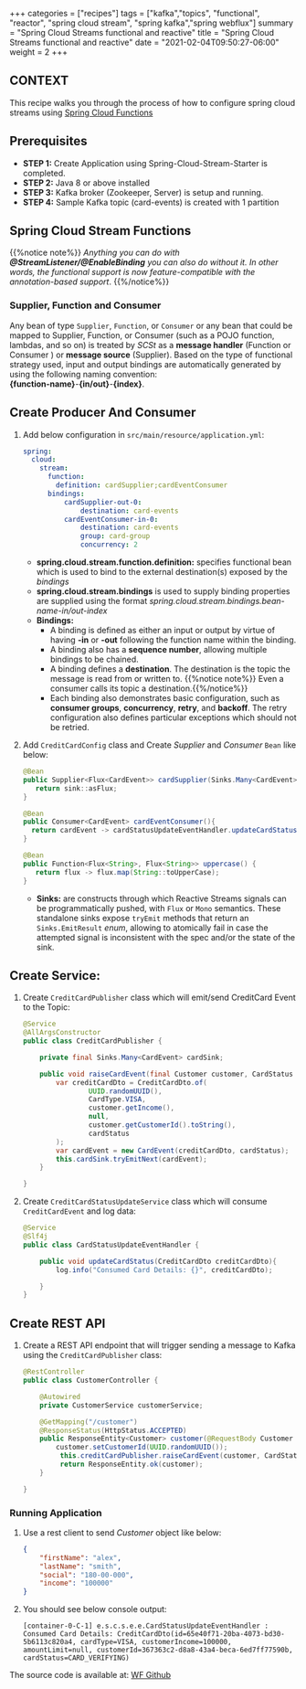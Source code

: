 +++
categories = ["recipes"]
tags = ["kafka","topics", "functional", "reactor", "spring cloud stream", "spring kafka","spring webflux"]
summary = "Spring Cloud Streams functional and reactive"
title = "Spring Cloud Streams functional and reactive"
date = "2021-02-04T09:50:27-06:00"
weight = 2
+++

## CONTEXT

This recipe walks you through the process of how to configure spring cloud streams using [Spring Cloud Functions](https://spring.io/projects/spring-cloud-function)

## Prerequisites


- **STEP 1:** Create Application using Spring-Cloud-Stream-Starter is completed.
- **STEP 2:** Java 8 or above installed
- **STEP 3:** Kafka broker (Zookeeper, Server) is setup and running.
- **STEP 4:** Sample Kafka topic (card-events) is created with 1 partition


## Spring Cloud Stream Functions
{{%notice note%}} _Anything you can do with **@StreamListener/@EnableBinding** you can also do without it. 
In other words, the functional support is now feature-compatible with the annotation-based support_. {{%/notice%}}

### Supplier, Function and Consumer

Any bean of type `Supplier`, `Function`, or `Consumer` or any bean that could be mapped to Supplier, Function, or Consumer 
(such as a POJO function, lambdas, and so on) is treated by _SCSt_ as a **message handler** (Function or Consumer ) or **message source** (Supplier). 
Based on the type of functional strategy used, input and output bindings are automatically generated by using the following naming convention:  
**{function-name}**-**{in/out}**-**{index}**.


## Create Producer And Consumer

1. Add below configuration in `src/main/resource/application.yml`:

    ```yaml
    spring:
      cloud:
        stream:
          function:
            definition: cardSupplier;cardEventConsumer
          bindings:
              cardSupplier-out-0:
                  destination: card-events
              cardEventConsumer-in-0:
                  destination: card-events  
                  group: card-group
                  concurrency: 2 
    ```
   * **spring.cloud.stream.function.definition:**  specifies functional bean which is used to bind to the external destination(s) exposed by the _bindings_
   * **spring.cloud.stream.bindings** is used to supply binding properties are supplied using the format _spring.cloud.stream.bindings.bean-name-in/out-index_
   * **Bindings:**
     * A binding is defined as either an input or output by virtue of having **-in** or **-out** following the function name within the binding.
     * A binding also has a **sequence number**, allowing multiple bindings to be chained.
     * A binding defines a **destination**. The destination is the topic the message is read from or written to. {{%notice note%}} Even a consumer calls its topic a destination.{{%/notice%}}
     * Each binding also demonstrates basic configuration, such as **consumer groups**, **concurrency**, **retry**, and **backoff**. The retry configuration also defines particular exceptions which should not be retried. 

1. Add `CreditCardConfig` class and Create _Supplier_ and _Consumer_  `Bean` like below:

    ```java
    @Bean
    public Supplier<Flux<CardEvent>> cardSupplier(Sinks.Many<CardEvent> sink){
       return sink::asFlux;
    }
    
    @Bean
    public Consumer<CardEvent> cardEventConsumer(){
      return cardEvent -> cardStatusUpdateEventHandler.updateCardStatus(cardEvent.getCreditCardDto());
    }
   
    @Bean
    public Function<Flux<String>, Flux<String>> uppercase() {
       return flux -> flux.map(String::toUpperCase);
    }
    ```
   
   * **Sinks:** are constructs through which Reactive Streams signals can be programmatically pushed, with `Flux` or `Mono` semantics. 
   These standalone sinks expose `tryEmit` methods that return an `Sinks.EmitResult` _enum_, allowing to atomically fail in case 
   the attempted signal is inconsistent with the spec and/or the state of the sink.

## Create Service:

1. Create `CreditCardPublisher` class which will emit/send CreditCard Event to the Topic:

    ```java
    @Service
    @AllArgsConstructor
    public class CreditCardPublisher {
    
        private final Sinks.Many<CardEvent> cardSink;
    
        public void raiseCardEvent(final Customer customer, CardStatus cardStatus){
            var creditCardDto = CreditCardDto.of(
                    UUID.randomUUID(),
                    CardType.VISA,
                    customer.getIncome(),
                    null,
                    customer.getCustomerId().toString(),
                    cardStatus
            );
            var cardEvent = new CardEvent(creditCardDto, cardStatus);
            this.cardSink.tryEmitNext(cardEvent);
        }
    
    }
    ```

1. Create `CreditCardStatusUpdateService` class which will consume `CreditCardEvent` and log data:

    ```java
    @Service
    @Slf4j
    public class CardStatusUpdateEventHandler {
    
        public void updateCardStatus(CreditCardDto creditCardDto){
            log.info("Consumed Card Details: {}", creditCardDto);
    
        }
    }
    ```

## Create REST API

1. Create a REST API endpoint that will trigger sending a message to Kafka using the ```CreditCardPublisher``` class:

    ```java
    @RestController
    public class CustomerController {
    
        @Autowired
        private CustomerService customerService;
    
        @GetMapping("/customer")
        @ResponseStatus(HttpStatus.ACCEPTED)
        public ResponseEntity<Customer> customer(@RequestBody Customer Customer) {
            customer.setCustomerId(UUID.randomUUID());
             this.creditCardPublisher.raiseCardEvent(customer, CardStatus.CARD_VERIFYING);
             return ResponseEntity.ok(customer);
        }
    
    }
    ```
### Running Application

1. Use a rest client to send _Customer_ object like below:

    ```json
    {
        "firstName": "alex",
        "lastName": "smith",
        "social": "180-00-000",
        "income": "100000"
    }
    ```

1. You should see below console output:

    ```shell script
    [container-0-C-1] e.s.c.s.e.e.CardStatusUpdateEventHandler : Consumed Card Details: CreditCardDto(id=65e40f71-20ba-4073-bd30-5b6113c820a4, cardType=VISA, customerIncome=100000, amountLimit=null, customerId=367363c2-d8a8-43a4-beca-6ed7ff77590b, cardStatus=CARD_VERIFYING)
    ```

The source code is available at: [WF Github]()
